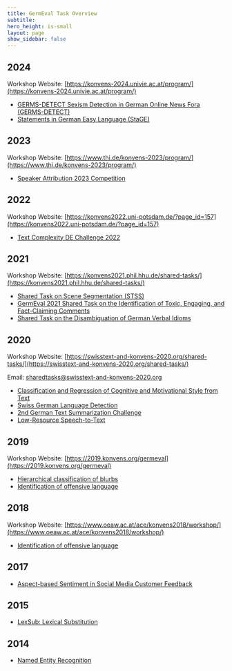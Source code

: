 ```yaml
---
title: GermEval Task Overview
subtitle:
hero_height: is-small
layout: page
show_sidebar: false
---
```


## 2024

Workshop Website: [https://konvens-2024.univie.ac.at/program/](https://konvens-2024.univie.ac.at/program/)

* [GERMS-DETECT Sexism Detection in German Online News Fora (GERMS-DETECT)](https://ofai.github.io/GermEval2024-GerMS/)
* [Statements in German Easy Language (StaGE)](https://german-easy-to-read.github.io/statements)

## 2023

Workshop Website: [https://www.thi.de/konvens-2023/program/](https://www.thi.de/konvens-2023/program/)

* [Speaker Attribution 2023 Competition](https://codalab.lisn.upsaclay.fr/competitions/10431)

## 2022

Workshop Website: [https://konvens2022.uni-potsdam.de/?page_id=157](https://konvens2022.uni-potsdam.de/?page_id=157)

* [Text Complexity DE Challenge 2022](https://qulab.github.io/text_complexity_challlenge/)

## 2021

Workshop Website: [https://konvens2021.phil.hhu.de/shared-tasks/](https://konvens2021.phil.hhu.de/shared-tasks/)

* [Shared Task on Scene Segmentation (STSS)](http://go.uniwue.de/stss2021)
* [GermEval 2021 Shared Task on the Identification of Toxic, Engaging, and Fact-Claiming Comments](https://germeval2021toxic.github.io/SharedTask/)
* [Shared Task on the Disambiguation of German Verbal Idioms](https://github.com/rafehr/vid-disambiguation-sharedtask)

## 2020

Workshop Website: [https://swisstext-and-konvens-2020.org/shared-tasks/](https://swisstext-and-konvens-2020.org/shared-tasks/)

Email: sharedtasks@swisstext-and-konvens-2020.org 

* [Classification and Regression of Cognitive and Motivational Style from Text](https://www.inf.uni-hamburg.de/en/inst/ab/lt/resources/data/germeval-2020-cognitive-motive.html)
* [Swiss German Language Detection](https://sites.google.com/view/gswid2020)
* [2nd German Text Summarization Challenge](https://swisstext-and-konvens-2020.org/2nd-german-text-summarization-challenge/)
* [Low-Resource Speech-to-Text](https://swisstext-and-konvens-2020.org/low-resource-speech-to-text/)

## 2019

Workshop Website: [https://2019.konvens.org/germeval](https://2019.konvens.org/germeval)

* [Hierarchical classification of blurbs](https://competitions.codalab.org/competitions/20139)
* [Identification of offensive language](https://projects.fzai.h-da.de/iggsa/)

## 2018

Workshop Website: [https://www.oeaw.ac.at/ace/konvens2018/workshop/](https://www.oeaw.ac.at/ace/konvens2018/workshop/)

* [Identification of offensive language](https://projects.fzai.h-da.de/iggsa/germeval-2018/)

## 2017

* [Aspect-based Sentiment in Social Media Customer Feedback](https://sites.google.com/view/germeval2017-absa/home)

## 2015

* [LexSub: Lexical Substitution](https://sites.google.com/site/germeval2015/)

## 2014

* [Named Entity Recognition](https://sites.google.com/site/germeval2014ner/)
